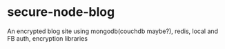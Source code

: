 # secure-node-blog
An encrypted blog site using mongodb(couchdb maybe?), redis, local and FB auth, encryption libraries
